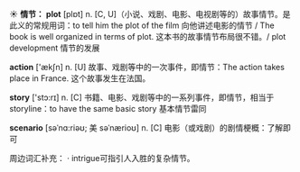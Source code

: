 ☀ <span class="category">**情节：**</span>
<span class="vocabulary">**plot**</span> [plɒt] 
<span class="definition">n. [C, U]（小说、戏剧、电影、电视剧等的）故事情节。是此义的常规用词：</span>to tell him the plot of the film 向他讲述电影的情节 / The book is well organized in terms of plot. 这本书的故事情节布局很不错。/ plot development 情节的发展

<span class="vocabulary">**action**</span> ['ækʃn] 
<span class="definition">n. [U] 故事、戏剧等中的一次事件，即情节：</span>The action takes place in France. 这个故事发生在法国。

<span class="vocabulary">**story**</span> ['stɔ:rɪ] 
<span class="definition">n. [C] 书籍、电影、戏剧等中的一系列事件，即情节，相当于storyline：</span>to have the same basic story 基本情节雷同
           
<span class="vocabulary">**scenario**</span> [səˈnɑ:riəʊ; 美 səˈnærioʊ]
<span class="definition">n. [C] 电影（或戏剧）的剧情梗概：</span>了解即可

周边词汇补充：
· intrigue可指引人入胜的复杂情节。

